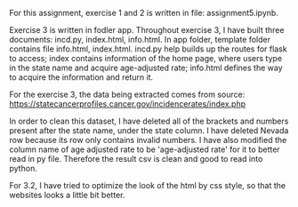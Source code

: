 For this assignment, exercise 1 and 2 is written in file: assignment5.ipynb. 


Exercise 3 is written in fodler app. Throughout exercise 3, I have built three documents: incd.py, index.html, info.html. In app folder, template folder contains file info.html, index.html. incd.py help builds up the routes for flask to access; index contains information of the home page, where users type in the state name and acquire age-adjusted rate; info.html defines the way to acquire the information and return it.


For the exercise 3, the data being extracted comes from source: https://statecancerprofiles.cancer.gov/incidencerates/index.php 

In order to clean this dataset, I have deleted all of the brackets and numbers present after the state name, under the state column. I have deleted Nevada row because its row only contains invalid numbers. I have also modified the column name of age adjusted rate to be 'age-adjusted rate' for it to better read in py file. Therefore the result csv is clean and good to read into python.

For 3.2, I have tried to optimize the look of the html by css style, so that the websites looks a little bit better.
